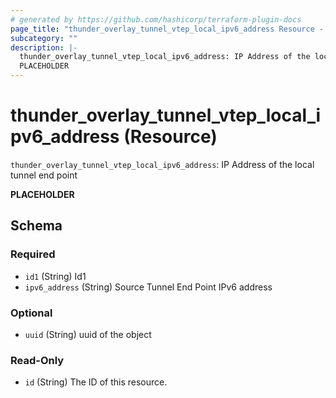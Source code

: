 ```yaml
---
# generated by https://github.com/hashicorp/terraform-plugin-docs
page_title: "thunder_overlay_tunnel_vtep_local_ipv6_address Resource - terraform-provider-thunder"
subcategory: ""
description: |-
  thunder_overlay_tunnel_vtep_local_ipv6_address: IP Address of the local tunnel end point
  PLACEHOLDER
---
```


# thunder_overlay_tunnel_vtep_local_ipv6_address (Resource)

`thunder_overlay_tunnel_vtep_local_ipv6_address`: IP Address of the local tunnel end point

__PLACEHOLDER__



<!-- schema generated by tfplugindocs -->
## Schema

### Required

- `id1` (String) Id1
- `ipv6_address` (String) Source Tunnel End Point IPv6 address

### Optional

- `uuid` (String) uuid of the object

### Read-Only

- `id` (String) The ID of this resource.


